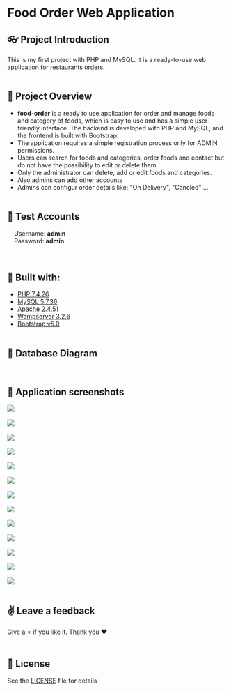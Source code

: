# Food Order Web Application

## :eyeglasses: Project Introduction
This is my first project with PHP and MySQL. It is a ready-to-use web application for restaurants orders.
<br/><br/>

## 📝 Project Overview
-	**food-order** is a ready to use application for order and manage foods and category of foods, which is easy to use and has a simple user-friendly interface. The backend is developed with PHP and MySQL, and the frontend is built with Bootstrap.
-	The application requires a simple registration process only for ADMIN permissions.
-	Users can search for foods and categories, order foods and contact but do not have the possibility to edit or delete them.
-	Only the administrator can delete, add or edit foods and categories.
-	Also admins can add other accounts
-	Admins can configur order details like: "On Delivery", "Cancled" ...
<br/><br/>

## 🧪 Test Accounts
&nbsp;&nbsp;&nbsp;&nbsp;Username: **admin**  
&nbsp;&nbsp;&nbsp;&nbsp;Password: **admin**  
<br/><br/>

## :hammer: Built with:
* [PHP 7.4.26](https://www.php.net/releases/7_4_26.php)
* [MySQL 5.7.36](https://dev.mysql.com/doc/relnotes/mysql/5.7/en/news-5-7-36.html)
* [Apache 2.4.51](https://httpd.apache.org/download.cgi)
* [Wampserver 3.2.6](https://www.wampserver.com/en/download-wampserver-64bits/)
* [Bootstrap v5.0](https://getbootstrap.com/docs/5.0/getting-started/introduction/)
<br/><br/>

## :wrench: Database Diagram
<kbd><img src="" /></kbd>
<br/><br/>

## 📸 Application screenshots
<kbd><img src="https://github.com/GeorgiGradev/MyFitnessApp/blob/main/MyFitnessApp/AppScreenshots/01.Home%20Page%20-%20MyFitnessApp.png" /></kbd>
<br/><br/>
<kbd><img src="https://github.com/GeorgiGradev/MyFitnessApp/blob/main/MyFitnessApp/AppScreenshots/02.Home%20Page%20-%20MyFitnessApp.png" /></kbd>
<br/><br/>
<kbd><img src="https://github.com/GeorgiGradev/MyFitnessApp/blob/main/MyFitnessApp/AppScreenshots/03.My%20Profile%20-%20MyFitnessApp.png" /></kbd>
<br/><br/>
<kbd><img src="https://github.com/GeorgiGradev/MyFitnessApp/blob/main/MyFitnessApp/AppScreenshots/04.All%20users%20-%20MyFitnessApp.png" /></kbd>
<br/><br/>
<kbd><img src="https://github.com/GeorgiGradev/MyFitnessApp/blob/main/MyFitnessApp/AppScreenshots/05.%20Muscle%20groups%20-%20MyFitnessApp.png" /></kbd>
<br/><br/>
<kbd><img src="https://github.com/GeorgiGradev/MyFitnessApp/blob/main/MyFitnessApp/AppScreenshots/06.All%20exercises%20-%20MyFitnessApp.png" /></kbd>
<br/><br/>
<kbd><img src="https://github.com/GeorgiGradev/MyFitnessApp/blob/main/MyFitnessApp/AppScreenshots/07.Exercise%20Diary%20-%20MyFitnessApp.png" /></kbd>
<br/><br/>
<kbd><img src="https://github.com/GeorgiGradev/MyFitnessApp/blob/main/MyFitnessApp/AppScreenshots/08.Food%20diary%20-%20MyFitnessApp.png" /></kbd>
<br/><br/>
<kbd><img src="https://github.com/GeorgiGradev/MyFitnessApp/blob/main/MyFitnessApp/AppScreenshots/09.Forum%20post-%20MyFitnessApp.png" /></kbd>
<br/><br/>
<kbd><img src="https://github.com/GeorgiGradev/MyFitnessApp/blob/main/MyFitnessApp/AppScreenshots/10.All%20articles%20-%20MyFitnessApp.png" /></kbd>
<br/><br/>
<kbd><img src="https://github.com/GeorgiGradev/MyFitnessApp/blob/main/MyFitnessApp/AppScreenshots/11.Article%20-%20MyFitnessApp.png" /></kbd>
<br/><br/>
<kbd><img src="https://github.com/GeorgiGradev/MyFitnessApp/blob/main/MyFitnessApp/AppScreenshots/12.Admin%20dashboard%20-%20MyFitnessApp.png" /></kbd>
<br/><br/>
<kbd><img src="https://github.com/GeorgiGradev/MyFitnessApp/blob/main/MyFitnessApp/AppScreenshots/13.Admin%20area%20Users%20-%20MyFitnessApp.png" /></kbd>
<br/><br/>

## :v: Leave a feedback
Give a :star: if you like it.
Thank you ❤️
<br/><br/>

## 📖 License
See the [LICENSE]() file for details
